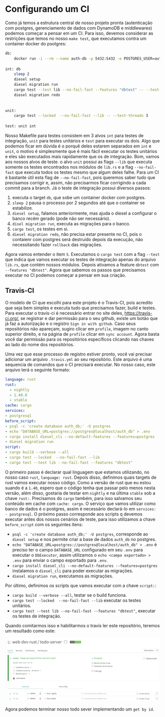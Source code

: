 # Configurando um CI

Como já temos a estrutura central de nosso projeto pronta (autenticação com postgres, gerenciamento de dados com DynamoDB e middlewares) podemos começar a pensar em um CI. Para isso, devemos considerar as restrições que temos no nosso `make test`, que executamos contra um container docker do psotgres:

```sh
db:
	docker run -i --rm --name auth-db -p 5432:5432 -e POSTGRES_USER=auth -e POSTGRES_PASSWORD=secret -d postgres

int: db
	sleep 2
	diesel setup
	diesel migration run
	cargo test --test lib --no-fail-fast --features "dbtest" -- --test-threads 3
	diesel migration redo


unit:
	cargo test --locked  --no-fail-fast --lib -- --test-threads 3

test: unit int
```

Nosso Makefile para testes consistem em 3 alvos `int` para testes de integração, `unit` para testes unitários e `test` para executar os dois. Algo que podemos ficar em dúvida é o porquê deles estarem separados em `int` e `unit`, o motivo é simplesmente que é mais fácil executar os testes unitários e eles são executados mais rapidamente que os de integração. Bom, vamos aos nossos alvos de teste. o alvo `unit` possui as flags `--lib` que executa somente os testes encontrados nos módulos de `lib.rs` e a flag `--no-fail-fast` que executa todos os testes mesmo que algum deles falhe. Para um CI é bastante útil esta flag de `--no-fail-fast`, pois queremos saber tudo que precisamos corrigir e, assim, não precisarmos ficar corrigindo a cada commit para a branch. Já o teste de integração possui diversos passos:
1. executa o target `db`, que sobe um container docker com postgres.
2. `sleep 2` pausa o processo por 2 segundos até que o container se estabilize.
3. `diesel setup`, falamos anteriormente, mas ajuda o diesel a configurar o banco recém gerado (pode não ser necessário).
4. `disel migration run`, executa as migrações para o banco.
5. `cargo test`, os testes em si.
6. `diesel migration redo`, não precisa estar presente no CI, pois o contaienr com postgres será destruido depois da execução, não necessitando fazer `rollback` das migrações.

Agora vamos entender o item `5`. Executamos o `cargo test` com a flag  `--test` que indica que vamos executar os testes de integração apenas do arquivo `lib.rs`, que contém nossos módulos. Depois ativamos a feature `dbtest` com `--features "dbtest"`. Agora que sabemos os passos que precisamos executar no CI podemos começar a pensar em sua criação.

## Travis-CI

O modelo de CI que escolhi para este projeto é o Travis-CI, pois acredito que seja bem simples e executa tudo que precisamos fazer, build e testes. Para executar o travis-ci é necessário entrar no site deles, https://travis-ci.org/, se registrar e dar permissão para o seu github, existe um botão que já faz a autorização e o registro `Sign in with github`. Caso seus repositórios não apareçam, sugiro clicar em `profile`, imagem no canto superior direito, e na página de `profile` clicar em `sync account`. Agora basta você dar permissão para os repositórios específicos clicando nas chaves ao lado do nome dos repositórios.

Uma vez que esse processo de registro estiver pronto, você vai precisar adicionar um arquivo `.travis.yml` ao seu repositório. Este arquivo é uma sequencia de comandos que o CI precisará executar. No nosso caso, este arquivo terá o seguinte formato:

```yaml
language: rust
rust:
  - nightly
  - 1.40.0
  - stable
cache: cargo
services:
- postgresql
before_script:
- psql -c 'create database auth_db;' -U postgres
- echo "DATABASE_URL=postgres://postgres@localhost/auth_db" > .env
- cargo install diesel_cli --no-default-features --features=postgres
- diesel migration run
script:
- cargo build --verbose --all
- cargo test --locked  --no-fail-fast --lib
- cargo test --test lib --no-fail-fast --features "dbtest"
```

O primeiro passo é declarar qual linguagem que estamos utilizando, no nosso caso `rust`, `language: rust`. Depois disso, definimos quais targets de rust vamos executar nosso código. Como a versão de rust que eu estou suando é a `1.40`, espero que o código tenha que passar pelo menos nesta versão, além disso, gostaria de testar em `nightly` e na última `stable` sob a chave `rust:`. Precisamos do `cargo` também, para isso salvamos seu conteúdo em cache com  `cache: cargo`. O serviço que vamos utilizar como banco de dados é o postgres, assim é necessário declará-lo em `services: - postgresql`. O próximo passo corresponde aos scripts q devemos executar antes dos nossos cenários de teste, para isso utilizamos a chave `before_script` com os seguintes ítens:
- `psql -c 'create database auth_db;' -U postgres`, corresponde ao `diesel setup` e nos permite criar a base de dados `auth_db` no postgres.
- `echo "DATABASE_URL=postgres://postgres@localhost/auth_db" > .env` é preciso ter o campo `DATABASE_URL` configurado em seu `.env` para executar o `DbExecutor`, assim utilizamos o `echo <campo exportado> > .env` para enviar o campo exportado para `.env`.
- `cargo install diesel_cli --no-default-features --features=postgres` instalamos o `diesel_cli` para poder executar as migrações.
- `diesel migration run`, executamos as migrações.

Por último, definimos os scripts que vamos executar com a chave `script:`:
- `cargo build --verbose --all`, testar se o build funciona.
- `cargo test --locked  --no-fail-fast --lib` executar os testes unitários.
- `cargo test --test lib --no-fail-fast --features "dbtest"`, executar os testes de integração.

Quando comitarmos isso e habilitarmos o travis ler este repositório, teremos um resultado como este:

![Resultado do Travis CI para o Todo Server](../imagens/travis.png)

Agora podemos terminar nosso todo sever implementando um `get by id`.
